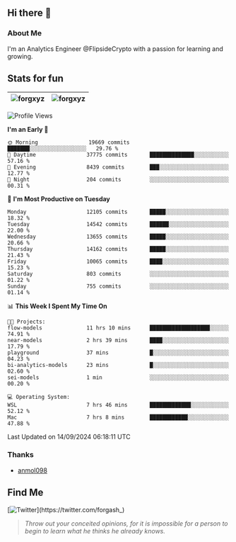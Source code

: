 ## Hi there 👋

### About Me

I'm an Analytics Engineer @FlipsideCrypto with a passion for learning and growing.
  
## Stats for fun

| <img align="center" src="https://github-readme-streak-stats.herokuapp.com/?user=forgxyz&theme=tokyonight" alt="forgxyz" /> | <img align="center" src="https://github-readme-stats.vercel.app/api?username=forgxyz&theme=tokyonight&show_icons=true" alt="forgxyz" /> |
| ------------- |------------- |


<!--START_SECTION:waka-->
![Profile Views](http://img.shields.io/badge/Profile%20Views-0-blue)

**I'm an Early 🐤** 

```text
🌞 Morning                19669 commits       ███████░░░░░░░░░░░░░░░░░░   29.76 % 
🌆 Daytime                37775 commits       ██████████████░░░░░░░░░░░   57.16 % 
🌃 Evening                8439 commits        ███░░░░░░░░░░░░░░░░░░░░░░   12.77 % 
🌙 Night                  204 commits         ░░░░░░░░░░░░░░░░░░░░░░░░░   00.31 % 
```
📅 **I'm Most Productive on Tuesday** 

```text
Monday                   12105 commits       █████░░░░░░░░░░░░░░░░░░░░   18.32 % 
Tuesday                  14542 commits       ██████░░░░░░░░░░░░░░░░░░░   22.00 % 
Wednesday                13655 commits       █████░░░░░░░░░░░░░░░░░░░░   20.66 % 
Thursday                 14162 commits       █████░░░░░░░░░░░░░░░░░░░░   21.43 % 
Friday                   10065 commits       ████░░░░░░░░░░░░░░░░░░░░░   15.23 % 
Saturday                 803 commits         ░░░░░░░░░░░░░░░░░░░░░░░░░   01.22 % 
Sunday                   755 commits         ░░░░░░░░░░░░░░░░░░░░░░░░░   01.14 % 
```


📊 **This Week I Spent My Time On** 

```text
🐱‍💻 Projects: 
flow-models              11 hrs 10 mins      ███████████████████░░░░░░   74.91 % 
near-models              2 hrs 39 mins       ████░░░░░░░░░░░░░░░░░░░░░   17.79 % 
playground               37 mins             █░░░░░░░░░░░░░░░░░░░░░░░░   04.23 % 
bi-analytics-models      23 mins             █░░░░░░░░░░░░░░░░░░░░░░░░   02.60 % 
sei-models               1 min               ░░░░░░░░░░░░░░░░░░░░░░░░░   00.20 % 

💻 Operating System: 
WSL                      7 hrs 46 mins       █████████████░░░░░░░░░░░░   52.12 % 
Mac                      7 hrs 8 mins        ████████████░░░░░░░░░░░░░   47.88 % 
```


 Last Updated on 14/09/2024 06:18:11 UTC
<!--END_SECTION:waka-->

### Thanks
 - [anmol098](https://github.com/anmol098/waka-readme-stats/)
  
## Find Me
[![Twitter](https://img.shields.io/twitter/url/https/twitter.com/forgash_.svg?style=social&label=Follow%20%40forgash_)](https://twitter.com/forgash_)


> *Throw out your conceited opinions, for it is impossible for a person to begin to learn what he thinks he already knows.* 
